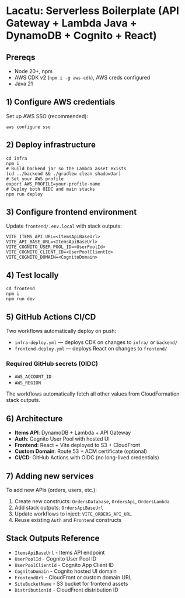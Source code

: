 # Lacatu: Serverless Boilerplate (API Gateway + Lambda Java + DynamoDB + Cognito + React)

## Prereqs

- Node 20+, npm
- AWS CDK v2 (`npm i -g aws-cdk`), AWS creds configured
- Java 21

## 1) Configure AWS credentials

Set up AWS SSO (recommended):
```
aws configure sso
```

## 2) Deploy infrastructure

```
cd infra
npm i
# Build backend jar so the Lambda asset exists
(cd ../backend && ./gradlew clean shadowJar)
# Set your AWS profile
export AWS_PROFILE=your-profile-name
# Deploy both OIDC and main stacks
npm run deploy
```

## 3) Configure frontend environment

Update `frontend/.env.local` with stack outputs:

```
VITE_ITEMS_API_URL=<ItemsApiBaseUrl>
VITE_API_BASE_URL=<ItemsApiBaseUrl>
VITE_COGNITO_USER_POOL_ID=<UserPoolId>
VITE_COGNITO_CLIENT_ID=<UserPoolClientId>
VITE_COGNITO_DOMAIN=<CognitoDomain>
```

## 4) Test locally

```
cd frontend
npm i
npm run dev
```

## 5) GitHub Actions CI/CD

Two workflows automatically deploy on push:

- `infra-deploy.yml` — deploys CDK on changes to `infra/` or `backend/`
- `frontend-deploy.yml` — deploys React on changes to `frontend/`

### Required GitHub secrets (OIDC)

- `AWS_ACCOUNT_ID`
- `AWS_REGION`

The workflows automatically fetch all other values from CloudFormation stack outputs.

## 6) Architecture

- **Items API**: DynamoDB + Lambda + API Gateway
- **Auth**: Cognito User Pool with hosted UI
- **Frontend**: React + Vite deployed to S3 + CloudFront
- **Custom Domain**: Route 53 + ACM certificate (optional)
- **CI/CD**: GitHub Actions with OIDC (no long-lived credentials)

## 7) Adding new services

To add new APIs (orders, users, etc.):

1. Create new constructs: `OrdersDatabase`, `OrdersApi`, `OrdersLambda`
2. Add stack outputs: `OrdersApiBaseUrl`
3. Update workflows to inject: `VITE_ORDERS_API_URL`
4. Reuse existing `Auth` and `Frontend` constructs

## Stack Outputs Reference

- `ItemsApiBaseUrl` - Items API endpoint
- `UserPoolId` - Cognito User Pool ID
- `UserPoolClientId` - Cognito App Client ID
- `CognitoDomain` - Cognito hosted UI domain
- `FrontendUrl` - CloudFront or custom domain URL
- `SiteBucketName` - S3 bucket for frontend assets
- `DistributionId` - CloudFront distribution ID
